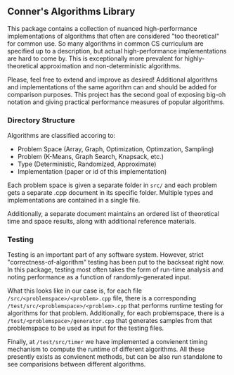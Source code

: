 ## Conner's Algorithms Library

This package contains a collection of nuanced high-performance implementations of algorithms
that often are considered "too theoretical" for common use. So many algorithms in common
CS curriculum are specified up to a description, but actual high-performance implementations
are hard to come by. This is exceptionally more prevalent for highly-theoretical approximation
and non-deterministic algorithms.

Please, feel free to extend and improve as desired! Additional algorithms and implementations
of the same agorithm can and should be added for comparison purposes. This project has the
second goal of exposing big-oh notation and giving practical performance measures of
popular algorithms.

### Directory Structure

Algorithms are classified accoring to:

- Problem Space (Array, Graph, Optimization, Optimzation, Sampling)
- Problem (K-Means, Graph Search, Knapsack, etc.)
- Type (Deterministic, Randomized, Approximate)
- Implementation (paper or id of this implementation)

Each problem space is given a separate folder in `src/` and each problem gets a separate .cpp
document in its specific folder. Multiple types and implementations are contained in a single
file.

Additionally, a separate document maintains an ordered list of theoretical time and space results,
along with additional reference materials.

### Testing

Testing is an important part of any software system. However, strict "correctness-of-algorithm" testing has been put to the backseat right now. In this package, testing most often takes the form of run-time analysis and noting performance as a function of randomly-generated input.

What this looks like in our case is, for each file `/src/<problemspace>/<problem>.cpp` file, there is a corresponding
`/test/src/<problemspace>/<problem>.cpp` that performs runtime testing for algorithms for that problem. Additionally, for each problemspace, there is a `/test/<problemspace>/generator.cpp` that generates samples from that problemspace to be used as input for the testing files.

Finally, at `/test/src/timer` we have implemented a convienent timing mechanism to compute the runtime of different algorithms. All these presently exists as convienent methods, but can be also run standalone to see comparisions between different algorithms.
